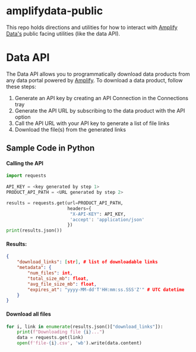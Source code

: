 # amplifydata-public

This repo holds directions and utilities for how to interact with [Amplify Data's](https://www.amplifydata.io/) public facing utilities (like the data API).

# Data API

The Data API allows you to programmatically download data products from any data portal powered by [Amplify](https://www.amplifydata.io/). To download a data product, follow these steps:
1. Generate an API key by creating an API Connection in the Connections tray
2. Generate the API URL by subscribing to the data product with the API option
3. Call the API URL with your API key to generate a list of file links
4. Download the file(s) from the generated links 

## Sample Code in Python
#### Calling the API
```python
import requests
 
API_KEY = <key generated by step 1>
PRODUCT_API_PATH = <URL generated by step 2>

results = requests.get(url=PRODUCT_API_PATH,
                       headers={
                        "X-API-KEY": API_KEY,
                        'accept': 'application/json'
                       })
print(results.json())
```
#### Results:
```json
{
    "download_links": [str], # list of downloadable links
    "metadata": {
        "num_files": int,
        "total_size_mb": float,
        "avg_file_size_mb": float,
        "expires_at": "yyyy-MM-dd'T'HH:mm:ss.SSS'Z'" # UTC datetime
    }
}
```
#### Download all files
```python
for i, link in enumerate(results.json()["download_links"]):
    print(f"Downloading file {i}...")
    data = requests.get(link)
    open(f'file-{i}.csv', 'wb').write(data.content)
```

